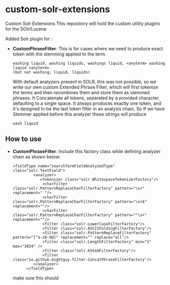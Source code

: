 # custom-solr-extensions
Custom Solr Extensions
This repository will hold the custom utility plugins for the SOlr/Lucene

Added Solr plugin for :

* **CustomPhraseFilter**: This is for cases where we need to produce exact token with the stemming applied to the term.


    ```
    washing liquid, washing liquids, washings liquid, <anyterm> washing liquid <anyterm>
    (but not washing, liquid, liquids) 
    ```

    With default analyzers present in SOLR, this was not possible, so we write our own custom Extended Phrase Filter, which will first tokenize the terms and then recombines them and store them as stemmed phrases.
    It Concatenate all tokens, separated by a provided character, defaulting to a single space. It always produces exactly one token, and it's designed to be the last token filter in an analysis chain.
    So If we have Stemmer applied before this analyzer these strings will produce 
    
    `wash liquid`


## How to use
* **CustomPhraseFilter**: Include this factory class while defining analyzer chain as shown below:
    ```
    <fieldType name="searchTermFieldAnalyzedType" class="solr.TextField">
             <analyzer>
                <tokenizer class="solr.WhitespaceTokenizerFactory"/>
                 <charFilter class="solr.PatternReplaceCharFilterFactory" pattern="\s+" replacement=" "/>
                 <charFilter class="solr.PatternReplaceCharFilterFactory" pattern="\s+$" replacement=""/>
                 <charFilter class="solr.PatternReplaceCharFilterFactory" pattern="^\s+" replacement=""/>
                 <filter class="solr.LowerCaseFilterFactory"/>
                 <filter class="solr.ASCIIFoldingFilterFactory"/>
                 <filter class="solr.PatternReplaceFilterFactory" pattern="[^a-z0-9@]" replacement="" replace="all"/>
                 <filter class="solr.LengthFilterFactory" min="1" max="1024" />
                 <filter class="solr.KStemFilterFactory"/>
                 <filter class="io.github.mightguy.filter.ConcatPhraseFilterFactory"/>
             </analyzer>
          </fieldType>
    ```
    make sure this should 

 
